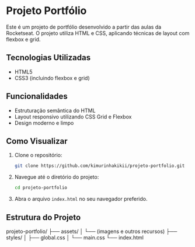 # Projeto Portfólio

Este é um projeto de portfólio desenvolvido a partir das aulas da Rocketseat. O projeto utiliza HTML e CSS, aplicando técnicas de layout com flexbox e grid.

## Tecnologias Utilizadas

- HTML5
- CSS3 (incluindo flexbox e grid)

## Funcionalidades

- Estruturação semântica do HTML
- Layout responsivo utilizando CSS Grid e Flexbox
- Design moderno e limpo

## Como Visualizar

1. Clone o repositório:
    ```bash
    git clone https://github.com/kimurinhakikii/projeto-portfolio.git
    ```
2. Navegue até o diretório do projeto:
    ```bash
    cd projeto-portfolio
    ```
3. Abra o arquivo `index.html` no seu navegador preferido.

## Estrutura do Projeto

projeto-portfolio/
├── assets/
│ └── (imagens e outros recursos)
├── styles/
│ ├── global.css
│ └── main.css
└── index.html
